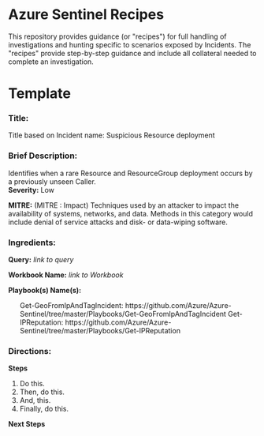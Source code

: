 # Azure Sentinel Recipes
This repository provides guidance (or "recipes") for full handling of investigations and hunting specific to scenarios exposed by Incidents. The "recipes" provide step-by-step guidance and include all collateral needed to complete an investigation.

<h1>Template</h1>

<h3><b>Title:</b></h3> Title based on Incident name: Suspicious Resource deployment


<h3><b>Brief Description:</b></h3> 
Identifies when a rare Resource and ResourceGroup deployment occurs by a previously unseen Caller.
</br>
<b>Severity:</b> Low

<b>MITRE:</b> <link> (MITRE : Impact) Techniques used by an attacker to impact the availability of systems, networks, and data. Methods in this category would include denial of service attacks and disk- or data-wiping software.

<h3><b>Ingredients:</b></h3> 

<b>Query:</b> <i>link to query</i>

<b>Workbook Name:</b> <i>link to Workbook</i>

<b>Playbook(s) Name(s):</b> 
<ol>
Get-GeoFromIpAndTagIncident: https://github.com/Azure/Azure-Sentinel/tree/master/Playbooks/Get-GeoFromIpAndTagIncident
Get-IPReputation:  https://github.com/Azure/Azure-Sentinel/tree/master/Playbooks/Get-IPReputation
	</ol>

<h3><b>Directions:</b></h3> 

<b>Steps</b>
<ol>
	<li>Do this.</li>
	<li>Then, do this.</li>
	<li>And, this.</li>
	<li>Finally, do this.</li>
</ol>

<b>Next Steps</b>
